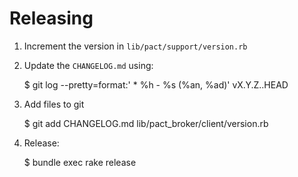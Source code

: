 # Releasing

1. Increment the version in `lib/pact/support/version.rb`
2. Update the `CHANGELOG.md` using:

      $ git log --pretty=format:'  * %h - %s (%an, %ad)' vX.Y.Z..HEAD

3. Add files to git

      $ git add CHANGELOG.md lib/pact_broker/client/version.rb

3. Release:

      $ bundle exec rake release
